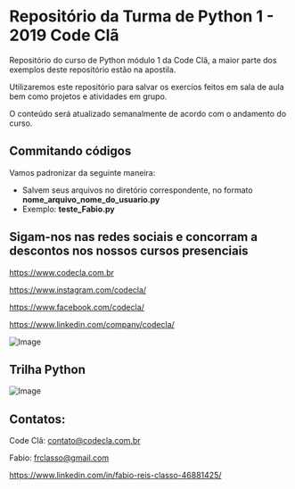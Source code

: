 Repositório da Turma de Python 1 -  2019 Code Clã
=============================================


Repositório do curso de Python módulo 1 da Code Clã, a maior parte dos exemplos
 deste repositório estão na apostila.

Utilizaremos este repositório para salvar os exercíos feitos em sala de aula bem 
como projetos e atividades em grupo.


O conteúdo será atualizado semanalmente de acordo com o andamento do curso.


Commitando códigos
------------------

Vamos padronizar da seguinte maneira:

- Salvem seus arquivos no diretório correspondente, no formato **nome_arquivo_nome_do_usuario.py**
- Exemplo: **teste_Fabio.py**


Sigam-nos nas redes sociais e concorram a descontos nos nossos cursos presenciais
---------------------------------------------------------------------------------

https://www.codecla.com.br

https://www.instagram.com/codecla/

https://www.facebook.com/codecla/

https://www.linkedin.com/company/codecla/


![Image](https://github.com/frclasso/turma1_Python2019_CodeCla/blob/master/banner_laranja.png)


Trilha Python
--------------
![Image](https://github.com/frclasso/turma1_Python2019_CodeCla/blob/master/trilha_Python.png)




Contatos:
--------- 

Code Clã: contato@codecla.com.br

Fabio: frclasso@gmail.com

https://www.linkedin.com/in/fabio-reis-classo-46881425/

